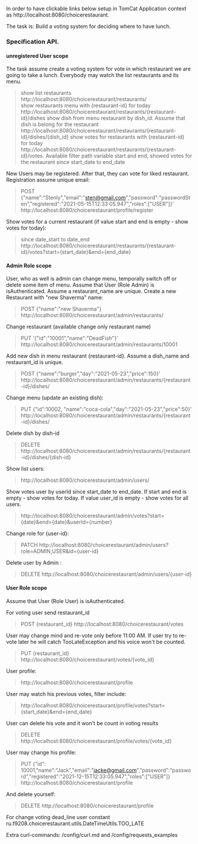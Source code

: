 In order to have clickable links below setup in TomCat Application context as http://localhost:8080/choicerestaurant.


The task is:
Build a voting system for deciding where to have lunch.

### Specification API.

#### unregistered User scope

The task assume create a voting system for vote in which restaurant we are going to take a lunch. Everybody may watch
the list restaurants and its menu.
> show list restaurants http://localhost:8080/choicerestaurant/restaurants/ <br>
> show restaurants menu with {restaurant-id} for today http://localhost:8080/choicerestaurant/restaurants/{restaurant-id}/dishes
> show dish from menu restaurant by dish_id. Assume that dish is belong for the restaurant http://localhost:8080/choicerestaurant/restaurants/{restaurant-id}/dishes/{dish_id}
> show votes for restaurants with {restaurant-id} for today http://localhost:8080/choicerestaurant/restaurants/{restaurant-id}/votes. Available filter path variable start and end, showed votes for the restaurant since start_date to end_date


New Users may be registered. After that, they can vote for liked restaurant. Registration assume unique email:
> POST {"name":"Stenly","email":"sten@gmail.com","password":"passwordSten","registered":"2021-05-15T12:33:05.947","roles":["USER"]}' http://localhost:8080/choicerestaurant/profile/register

Show votes for a current restaurant (if value start and end is empty - show votes for today):
> since date_start to date_end http://localhost:8080/choicerestaurant/restaurants/{restaurant-id}/votes?start={start_date}&end={end_date}

#### Admin Role scope

User, who as well is admin can change menu, temporally switch off or delete some item of menu. Assume that User (Role
Admin) is isAuthenticated. Assume a restaurant_name are unique. Create a new Restaurant with "new Shaverma" name:
> POST {"name":"new Shaverma"}  http://localhost:8080/choicerestaurant/admin/restaurants/

Change restaurant (available change only restaurant name)
> PUT '{"id":"10001","name":"DeadFish"}' http://localhost:8080/choicerestaurant/admin/restaurants/10001

Add new dish in menu restaurant {restaurant-id}. Assume a dish_name and restaurant_id is unique.
> POST {"name":"burger","day":"2021-05-23","price":150}' http://localhost:8080/choicerestaurant/admin/restaurants/{restaurant-id}/dishes/

Change menu (update an existing dish):
> PUT {"id":10002, "name":"coca-cola","day":"2021-05-23","price":50}' http://localhost:8080/choicerestaurant/admin/restaurants/{restaurant-id}/dishes/

Delete dish by dish-id
> DELETE http://localhost:8080/choicerestaurant/admin/restaurants/{restaurant-id}/dishes/{dish-id}

Show list users:
> http://localhost:8080/choicerestaurant/admin/users/

Show votes user by userId since start_date to end_date. If start and end is empty - show votes for today. If value
user_id is empty - show votes for all users.
> http://localhost:8080/choicerestaurant/admin/votes?start={date}&end={date}&userId={number}

Change role for {user-id}:
> PATCH http://localhost:8080/choicerestaurant/admin/users?role=ADMIN,USER&id={user-id}

Delete user by Admin :
> DELETE http://localhost:8080/choicerestaurant/admin/users/{user-id}

#### User Role scope

Assume that User (Role User) is isAuthenticated.

For voting user send restaurant_id
> POST {restaurant_id} http://localhost:8080/choicerestaurant/votes

User may change mind and re-vote only before 11:00 AM. If user try to re-vote later he will catch TooLateException and
his voice won't be counted.
> PUT {restaurant_id} http://localhost:8080/choicerestaurant/votes/{vote_id}

User profile:
> http://localhost:8080/choicerestaurant/profile

User may watch his previous votes, filter include:
> http://localhost:8080/choicerestaurant/profile/votes?start={start_date}&end={end_date}

User can delete his vote and it won't be count in voting results
> DELETE http://localhost:8080/choicerestaurant/profile/votes/{vote_id}

User may change his profile:
> PUT {"id": 10001,"name":"Jack","email":"jacke@gmail.com","password":"password","registered":"2021-12-15T12:33:05.947","roles":["USER"]} http://localhost:8080/choicerestaurant/profile

And delete yourself:
> DELETE http://localhost:8080/choicerestaurant/profile

For change voting dead_line user constant ru.f9208.choicerestaurant.utils.DateTimeUtils.TOO_LATE

Extra curl-commands: /config/curl.md and /config/requests_examples